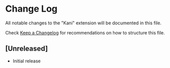 # Change Log

All notable changes to the "Kani" extension will be documented in this file.

Check [Keep a Changelog](http://keepachangelog.com/) for recommendations on how to structure this file.

## [Unreleased]

- Initial release
